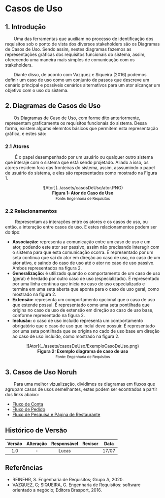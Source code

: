 # Casos de Uso

## 1. Introdução
&emsp;&emsp;Uma das ferramentas que auxiliam no processo de identificação dos requisitos sob o ponto de vista dos diversos stakeholders são os Diagramas de Casos de Uso. Sendo assim, nestes diagramas fazemos as representações gráficas dos requisitos funcionais do sistema, assim, oferecendo uma maneira mais simples de comunicação com os stakeholders.

&emsp;&emsp;Diante disso, de acordo com Vazquez e Siqueira (2016) podemos definir um caso de uso como um conjunto de passos que descreve um cenário principal e possíveis cenários alternativos para um ator alcançar um objetivo com o uso do sistema.  

## 2. Diagramas de Casos de Uso
&emsp;&emsp;Os Diagramas de Caso de Uso, com forme dito anteriormente, representam graficamente os requisitos funcionais do sistema. Dessa forma, existem algums elemntos básicos que permitem esta representação gráfica, e estes são:

### 2.1 Atores
&emsp;&emsp; É o papel desempenhado por um usuário ou qualquer outro sistema que interaje com o sistema que está sendo projetado. Aliado a isso, os atores residem fora das fronteiras do sistema, assim, asssumindo o papel de usuário do sistema, e eles são representados como mostrado na Figura 1.

<center>
![Ator](../assets/casosDeUso/ator.PNG)
</center>

<figcaption align='center'>
    <b>Figura 1: Ator de Caso de Uso</b>
    <br><small>Fonte: Engenharia de Requisitos</small></br>
</figcaption>

### 2.2 Relacionamentos
&emsp;&emsp; Representam as interações entre os atores e os casos de uso, ou então, a interação entre casos de uso. E estes relacionamentos podem ser do tipo:

- <b>Associação:</b> representa a comunicação entre um caso de uso e um ator, podendo este ator ser passivo, assim não precisando interagir com o sistema para que esta comunicação ocorra. É representado por um seta continua que sai do ator em direção ao caso de uso, no caso de um ator ativo, e saindo do caso de uso até o ator no caso de uso passivo. Ambos representados na figura 2.
- <b>Generalização:</b> é utilizado quando o comportamento de um caso de uso (geral) é herdado por outro caso de uso (especializado). É representado por uma linha contínua que inicia no caso de uso especializado e termina em uma seta aberta que aponta para o caso de uso geral, como mostrado na figura 2.
- <b>Extensão:</b> representa um comportamento opcional que o caso de uso que estende possui. É representado como uma seta pontilhada que origina no caso de uso de extensão em direção ao caso de uso base, conforme representado na figura 2.
- <b>Inclusão:</b> o caso de uso incluído representa um comportamento obrigatório que o caso de uso que inclui deve possuir. É representado por uma seta pontilhada que se origina no cado de uso base em direção ao caso de uso incluído, como mostrado na figura 2.

<center>
![Ator](../assets/casosDeUso/ExemploCasoDeUso.png)
</center>

<figcaption align='center'>
    <b>Figura 2: Exemplo diagrama de caso de uso</b>
    <br><small>Fonte: Engenharia de Requisitos</small></br>
</figcaption>

## 3. Casos de Uso Noruh
&emsp;&emsp;Para uma melhor vizualização, dividimos os diagramas em fluxos que agrupam casos de usos semelhantes, estes podem ser econtrados a partir dos links abaixo:

- [Fluxo de Conta](../modelagem/Diagramas/CasoDeUso1.md)
- [Fluxo de Pedido](../modelagem/Diagramas/CasoDeUso2.md)
- [Fluxo de Pesquisa e Página de Restaurante](../modelagem/Diagramas/CasoDeUso3.md)
## Histórico de Versão

| Versão |                Alteração               | Responsável |         Revisor        |  Data |
|:------:|:--------------------------------------:|:-----------:|:----------------------:|:-----:|
|   1.0  |                    -                   |    Lucas |  | 17/07 |

## Referências
- REINEHR, S. Engenharia de Requisitos; Grupo A, 2020.
- VAZQUEZ, C; SIQUEIRA, G. Engenharia de Requisitos: software orientado a negócio; Editora Brasport, 2016.